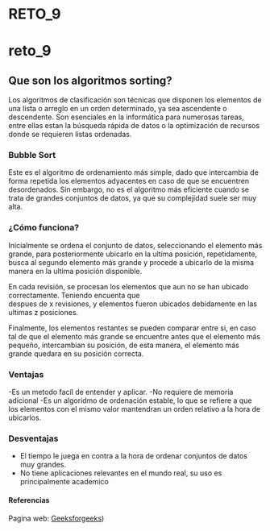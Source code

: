 # RETO_9
# reto_9
## Que son los algoritmos sorting?
Los algoritmos de clasificación son técnicas que disponen los elementos de una lista o arreglo en un orden determinado, ya sea ascendente o descendente. Son esenciales en la informática para numerosas tareas, entre ellas estan la búsqueda rápida de datos o la optimización de recursos donde se requieren listas ordenadas.
### Bubble Sort
Este es el algoritmo de ordenamiento más simple, dado que intercambia de forma repetida los elementos adyacentes en caso de que se encuentren desordenados. Sin embargo, no es el algoritmo más eficiente cuando se trata de grandes conjuntos de datos, ya que su complejidad suele ser muy alta.

### ¿Cómo funciona?
 Inicialmente se ordena el conjunto de datos, seleccionando el elemento más grande, para posteriormente ubicarlo 
 en la ultima posición, repetidamente, busca al segundo elemento más grande y procede a ubicarlo de la misma 
 manera en la ultima posición disponible.

 En cada revisión, se procesan los elementos que aun no se han ubicado correctamente. Teniendo encuenta que       
 despues de x revisiones, y elementos fueron ubicados debidamente en las ultimas z posiciones.

 Finalmente, los elementos restantes se pueden comparar entre si, en caso tal de que el elemento más grande se encuentre antes que el elemento más pequeño, intercambian su posición, de esta manera, el elemento más grande quedara en su posición correcta.

 ### Ventajas
  -Es un metodo facíl de entender y aplicar.
  -No requiere de memoria adicional
  -Es un algoridmo de ordenación estable, lo que se refiere a que los elementos con el mismo valor mantendran 
   un orden relativo a la hora de ubicarlos.

 ### Desventajas
  - El tiempo le juega en contra a la hora de ordenar conjuntos de datos muy grandes.
  - No tiene aplicaciones relevantes en el mundo real, su uso es principalmente academico

 

#### Referencias
Pagina web: [Geeksforgeeks](https://www.geeksforgeeks.org/bubble-sort-algorithm/)) 
